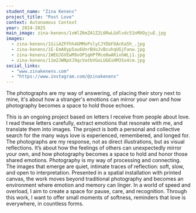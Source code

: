 ```yaml
---
student_name: "Zina Kenens"
project_title: "Post Love"
context: Autonomous Context
year: 2024-2025
main_image: zina-kenens/1xWlZ6mZA1Z2L6RwLGdlvdc51nMXOyjuE.jpg
images:
  - zina-kenens/1GiiAZFFhh4GMMoPslyCJYDbFOAcKa5h_.jpg
  - zina-kenens/1E-EmA0yp5au6UnrBUoJvBcuhqUGjFanw.jpg
  - zina-kenens/1WEUJGVEwM9vOP1qHPfMce0wARixhWLj1.jpg
  - zina-kenens/11m2JWNpXJ9qcVatbVGoLUGEsHM3So4cm.jpg
social_links:
  - "www.zinakenens.com"
  - "https://www.instagram.com/@zinakenens"
---
```

The photographs are my way of answering, of placing their story next to mine, it's about how  a stranger's emotions can mirror your own and how photography becomes a space to hold those echoes.

This is an ongoing project based on letters I receive from people about love. I read these letters carefully, extract emotions that resonate with me, and translate them into images. The project is both a personal and collective search for the many ways love is experienced, remembered, and longed for. The photographs are my response, not as direct illustrations, but as visual reflections. It’s about how the feelings of others can unexpectedly mirror your own, and how photography becomes a space to hold and honor those shared emotions. Photography is my way of processing and connecting. The images that emerge are quiet, intimate traces of reflection: soft, slow, and open to interpretation. Presented in a spatial installation with printed canvas, the work moves beyond traditional photography and becomes an environment where emotion and memory can linger. In a world of speed and overload, I aim to create a space for pause, care, and recognition. Through this work, I want to offer small moments of softness, reminders that love is everywhere, in countless forms.

